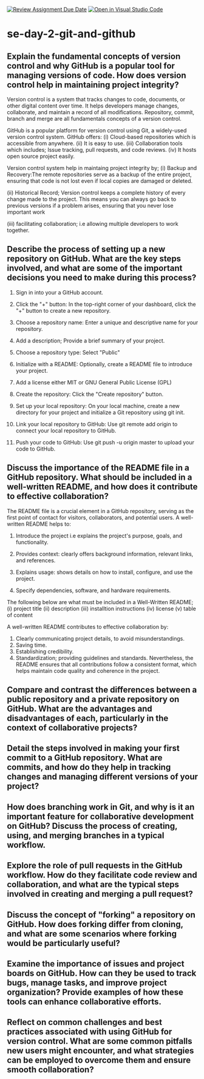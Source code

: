[![Review Assignment Due Date](https://classroom.github.com/assets/deadline-readme-button-22041afd0340ce965d47ae6ef1cefeee28c7c493a6346c4f15d667ab976d596c.svg)](https://classroom.github.com/a/8wgCKhpZ)
[![Open in Visual Studio Code](https://classroom.github.com/assets/open-in-vscode-2e0aaae1b6195c2367325f4f02e2d04e9abb55f0b24a779b69b11b9e10269abc.svg)](https://classroom.github.com/online_ide?assignment_repo_id=15746309&assignment_repo_type=AssignmentRepo)
# se-day-2-git-and-github
## Explain the fundamental concepts of version control and why GitHub is a popular tool for managing versions of code. How does version control help in maintaining project integrity?
Version control is a system that tracks changes to code, documents, or other digital content over time. It helps developers manage changes, 
collaborate, and maintain a record of all modifications. Repository, commit, branch and merge are all fundamentals concepts of a version control.

GitHub is a popular platform for version control using Git, a widely-used version control system. GitHub offers: 
(i) Cloud-based repositories which is accessible from anywhere.
(ii) It is easy to use. 
(iii) Collaboration tools which includes; Issue tracking, pull requests, and code reviews. 
(iv) It hosts open source project easily.

Version control system help in maintaing project integrity by; 
(i) Backup and Recovery:The remote repositories serve as a backup of the entire project, 
ensuring that code is not lost even if local copies are damaged or deleted. 

(ii) Historical Record; Version control keeps a complete history of every change made to the project. This means you can always go back to previous 
versions if a problem arises, ensuring that you never lose important work 

(iii) facilitating collaboration; i.e allowing multiple developers to work together.

## Describe the process of setting up a new repository on GitHub. What are the key steps involved, and what are some of the important decisions you need to make during this process?
1. Sign in into your  a GitHub account.

2. Click the "+" button: In the top-right corner of your dashboard, click the "+" button to create a new repository.

3. Choose a repository name: Enter a unique and descriptive name for your repository.

4. Add a description; Provide a brief summary of your project.

5. Choose a repository type: Select "Public" 

6. Initialize with a README: Optionally, create a README file to introduce your project.

7. Add a license either MIT or GNU General Public License (GPL)

8. Create the repository: Click the "Create repository" button.

9. Set up your local repository: On your local machine, create a new directory for your project and initialize a Git repository using git init.

10. Link your local repository to GitHub: Use git remote add origin <GitHub-repo-URL> to connect your local repository to GitHub.

11. Push your code to GitHub: Use git push -u origin master to upload your code to GitHub.

## Discuss the importance of the README file in a GitHub repository. What should be included in a well-written README, and how does it contribute to effective collaboration?
The README file is a crucial element in a GitHub repository, serving as the first point of contact for visitors, collaborators, 
and potential users. A well-written README helps to:
1. Introduce the project i.e explains the project's purpose, goals, and functionality.

2. Provides context: clearly offers background information, relevant links, and references.

3. Explains usage: shows details on how to install, configure, and use the project.
   
4.  Specify dependencies, software, and hardware requirements.

The following below are what must be included in a Well-Written README;
(i) project title (ii) description (iii) installtion instructions (iv) license (v) table of content 

A well-written README contributes to effective collaboration by:
1. Clearly communicating project details, to avoid misunderstandings.
2.  Saving time.
3.  Establishing credibility.
4.  Standardization; providing guidelines and standards. Nevertheless, the README ensures that all contributions follow a consistent format,
   which helps maintain code quality and coherence in the project.


## Compare and contrast the differences between a public repository and a private repository on GitHub. What are the advantages and disadvantages of each, particularly in the context of collaborative projects?

## Detail the steps involved in making your first commit to a GitHub repository. What are commits, and how do they help in tracking changes and managing different versions of your project?

## How does branching work in Git, and why is it an important feature for collaborative development on GitHub? Discuss the process of creating, using, and merging branches in a typical workflow.

## Explore the role of pull requests in the GitHub workflow. How do they facilitate code review and collaboration, and what are the typical steps involved in creating and merging a pull request?

## Discuss the concept of "forking" a repository on GitHub. How does forking differ from cloning, and what are some scenarios where forking would be particularly useful?

## Examine the importance of issues and project boards on GitHub. How can they be used to track bugs, manage tasks, and improve project organization? Provide examples of how these tools can enhance collaborative efforts.

## Reflect on common challenges and best practices associated with using GitHub for version control. What are some common pitfalls new users might encounter, and what strategies can be employed to overcome them and ensure smooth collaboration?
